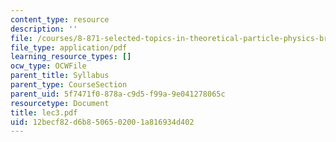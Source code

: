 ```yaml
---
content_type: resource
description: ''
file: /courses/8-871-selected-topics-in-theoretical-particle-physics-branes-and-gauge-theory-dynamics-fall-2004/12becf82d6b8506502001a816934d402_lec3.pdf
file_type: application/pdf
learning_resource_types: []
ocw_type: OCWFile
parent_title: Syllabus
parent_type: CourseSection
parent_uid: 5f7471f0-878a-c9d5-f99a-9e041278065c
resourcetype: Document
title: lec3.pdf
uid: 12becf82-d6b8-5065-0200-1a816934d402
---
```

